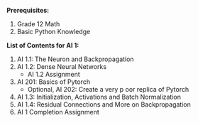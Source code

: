 **Prerequisites:**

1.  Grade 12 Math
2.  Basic Python Knowledge

**List of Contents for AI 1:**

1.  AI 1.1: The Neuron and Backpropagation
2.  AI 1.2: Dense Neural Networks
    *   AI 1.2 Assignment
3.  AI 201: Basics of Pytorch
    *   Optional, AI 202: Create a very p   oor replica of Pytorch
4.  AI 1.3: Initialization, Activations and Batch Normalization
5.  AI 1.4: Residual Connections and More on Backpropagation
6. AI 1 Completion Assignment
